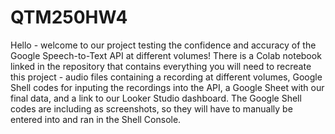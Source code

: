 # QTM250HW4
Hello - welcome to our project testing the confidence and accuracy of the Google Speech-to-Text API at different volumes!
There is a Colab notebook linked in the repository that contains everything you will need to recreate this project - audio files containing a recording at different volumes, Google Shell codes for inputing the recordings into the API, a Google Sheet with our final data, and a link to our Looker Studio dashboard. The Google Shell codes are including as screenshots, so they will have to manually be entered into and ran in the Shell Console.
